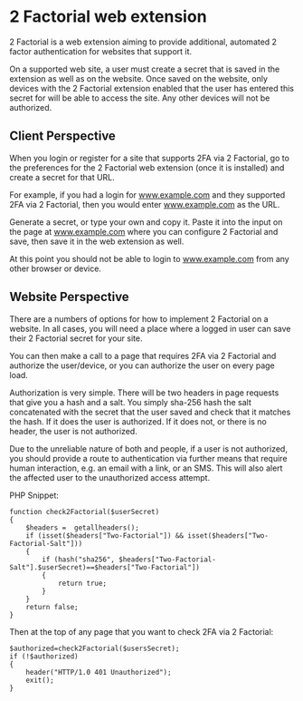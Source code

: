 # 2 Factorial web extension

2 Factorial is a web extension aiming to provide additional, automated 2 factor authentication for websites that support it.

On a supported web site, a user must create a secret that is saved in the extension as well as on the website.
Once saved on the website, only devices with the 2 Factorial extension enabled that the user has entered this secret for 
will be able to access the site. Any other devices will not be authorized.

## Client Perspective

When you login or register for a site that supports 2FA via 2 Factorial, go to the preferences for the 2 Factorial 
web extension (once it is installed) and create a secret for that URL.

For example, if you had a login for www.example.com and they supported 2FA via 2 Factorial, then you would enter
www.example.com as the URL.

Generate a secret, or type your own and copy it. Paste it into the input on the page at www.example.com where you can 
configure 2 Factorial and save, then save it in the web extension as well.

At this point you should not be able to login to www.example.com from any other browser or device.

## Website Perspective

There are a numbers of options for how to implement 2 Factorial on a website.
In all cases, you will need a place where a logged in user can save their 2 Factorial secret for your site.

You can then make a call to a page that requires 2FA via 2 Factorial and authorize the user/device, or you can authorize 
the user on every page load.

Authorization is very simple. There will be two headers in page requests that give you a hash and a salt.
You simply sha-256 hash the salt concatenated with the secret that the user saved and check that it matches the hash. 
If it does the user is authorized. If it does not, or there is no header, the user is not authorized.

Due to the unreliable nature of both and people, if a user is not authorized, you should provide a route to 
authentication via further means that require human interaction, e.g. an email with a link, or an SMS. This will also 
alert the affected user to the unauthorized access attempt.

PHP Snippet:

```
function check2Factorial($userSecret)
{
    $headers =  getallheaders();
    if (isset($headers["Two-Factorial"]) && isset($headers["Two-Factorial-Salt"]))
    {
        if (hash("sha256", $headers["Two-Factorial-Salt"].$userSecret)==$headers["Two-Factorial"])
        {
            return true;
        }
    }
    return false;
}
```

Then at the top of any page that you want to check 2FA via 2 Factorial:

```
$authorized=check2Factorial($usersSecret);
if (!$authorized)
{
    header("HTTP/1.0 401 Unauthorized");     
    exit();
}
``` 





